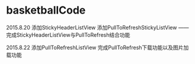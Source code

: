 # basketballCode

2015.8.20
添加StickyHeaderListView
添加PullToRefreshStickyListView —— 完成StickyHeaderListView与PullToRefresh结合功能

2015.8.22
添加PullToRefreshListView
完成PullToRefresh下载功能以及图片加载功能

